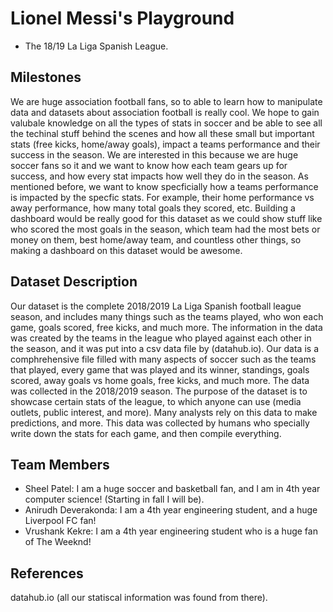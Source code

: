 # Lionel Messi's Playground

- The 18/19 La Liga Spanish League.

## Milestones

We are huge association football fans, so to able to learn how to manipulate data and datasets about association football is really cool. We hope to gain valubale knowledge on all the types of stats in soccer and be able to see all the techinal stuff behind the scenes and how all these small but important stats (free kicks, home/away goals), impact a teams performance and their success in the season. We are interested in this because we are huge soccer fans so it and we want to know how each team gears up for success, and how every stat impacts how well they do in the season. As mentioned before, we want to know specficially how a teams performance is impacted by the specfic stats. For example, their home performance vs away performance, how many total goals they scored, etc. Building a dashboard would be really good for this dataset as we could show stuff like who scored the most goals in the season, which team had the most bets or money on them, best home/away team, and countless other things, so making a dashboard on this dataset would be awesome.


## Dataset Description

Our dataset is the complete 2018/2019 La Liga Spanish football league season, and includes many things such as the teams played, who won each game, goals scored, free kicks, and much more. The information in the data was created by the teams in the league who played against each other in the season, and it was put into a csv data file by (datahub.io). Our data is a comphrehensive file filled with many aspects of soccer such as the teams that played, every game that was played and its winner, standings, goals scored, away goals vs home goals, free kicks, and much more. The data was collected in the 2018/2019 season. The purpose of the dataset is to showcase certain stats of the league, to which anyone can use (media outlets, public interest, and more). Many analysts rely on this data to make predictions, and more. This data was collected by humans who specially write down the stats for each game, and then compile everything.

## Team Members

- Sheel Patel: I am a huge soccer and basketball fan, and I am in 4th  year computer science! (Starting in fall I will be).
- Anirudh Deverakonda: I am a 4th year engineering student, and a huge Liverpool FC fan!
- Vrushank Kekre: I am a 4th year engineering student who is a huge fan of The Weeknd!

## References

datahub.io (all our statiscal information was found from there).
